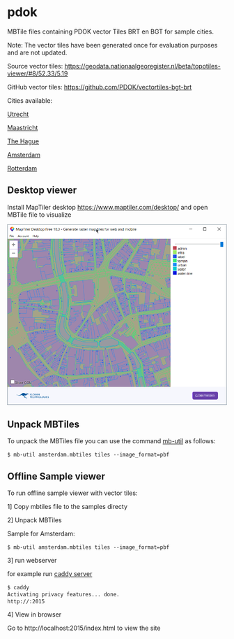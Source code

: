 # pdok

MBTile files containing PDOK vector Tiles BRT en BGT for sample cities.

Note: The vector tiles have been generated once for evaluation purposes and are not updated.

Source vector tiles: https://geodata.nationaalgeoregister.nl/beta/topotiles-viewer/#8/52.33/5.19

GitHub vector tiles: https://github.com/PDOK/vectortiles-bgt-brt

Cities available: 

[Utrecht](mbtiles/utrecht.mbtiles) 

[Maastricht](mbtiles/maastricht.mbtiles)

[The Hague](mbtiles/thehague.mbtiles)

[Amsterdam](mbtiles/amsterdam.mbtiles) 

[Rotterdam](mbtiles/rotterdam.mbtiles) 

## Desktop viewer

Install MapTiler desktop https://www.maptiler.com/desktop/ and open MBTile file to visualize

![maptiler_desktop](maptiler_desktop.png)

## Unpack MBTiles

To unpack the MBTiles file you can use the command <A href="https://github.com/mapbox/mbutil">mb-util</a> as follows:

```
$ mb-util amsterdam.mbtiles tiles --image_format=pbf

```

## Offline Sample viewer

To run offline sample viewer with vector tiles:

1] Copy mbtiles file to the samples directy

2] Unpack MBTiles

Sample for Amsterdam:

```
$ mb-util amsterdam.mbtiles tiles --image_format=pbf
```

3] run webserver

for example run <a href="https://caddyserver.com/">caddy server</a>

```
$ caddy
Activating privacy features... done.
http://:2015
```

4] View in browser

Go to http://localhost:2015/index.html to view the site 
